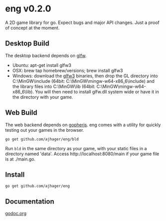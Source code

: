 # eng v0.2.0

A 2D game library for go. Expect bugs and major API changes. Just a proof of concept at the moment.

## Desktop Build

The desktop backend depends on [glfw](http://github.com/go-gl/glfw).
* Ubuntu: apt-get install glfw3
* OSX: brew tap homebrew/versions; brew install glfw3
* Windows: download the [glfw3](http://www.glfw.org/docs/latest/) binaries, then drop the GL directory into C:\MinGW\include (64bit: C:\MinGW\mingw-w64-x86_6\include) and the library files into C:\MinGW\lib (64bit: C:\MinGW\mingw-w64-x86_6\lib). You will then need to install glfw.dll system wide or have it in the directory with your game.

## Web Build

The web backend depends on [gopherjs](http://github.com/neelance/gopherjs). eng comes with a utility for quickly testing out your games in the browser.

`go get github.com/ajhager/eng/bld`

Run `bld` in the same directory as your game, with your static files in a directory named 'data'. Access http://localhost:8080/main if your game file is at ./main.go.

## Install

`go get github.com/ajhager/eng`

## Documentation

[godoc.org](http://godoc.org/github.com/ajhager/eng)
